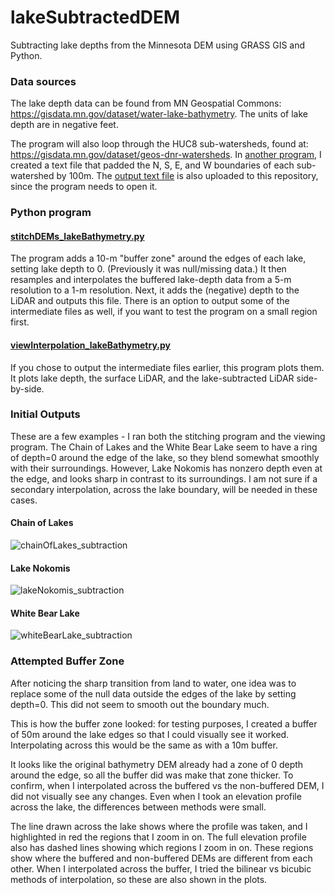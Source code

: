 # lakeSubtractedDEM
Subtracting lake depths from the Minnesota DEM using GRASS GIS and Python.

### Data sources
The lake depth data can be found from MN Geospatial Commons: https://gisdata.mn.gov/dataset/water-lake-bathymetry. The units of lake depth are in negative feet.

The program will also loop through the HUC8 sub-watersheds, found at: https://gisdata.mn.gov/dataset/geos-dnr-watersheds. In [another program](https://github.com/MNiMORPH/GRASS-drainageDitches/blob/main/grassScript.py), I created a text file that padded the N, S, E, and W boundaries of each sub-watershed by 100m. The [output text file](https://github.com/uashrani/lakeSubtractedDEM/blob/main/wsBuffer.txt) is also uploaded to this repository, since the program needs to open it. 

### Python program
#### [stitchDEMs_lakeBathymetry.py](https://github.com/uashrani/lakeSubtractedDEM/blob/main/stitchDEMs_lakeBathymetry.py)
The program adds a 10-m "buffer zone" around the edges of each lake, setting lake depth to 0. (Previously it was null/missing data.) It then resamples and interpolates the buffered lake-depth data from a 5-m resolution to a 1-m resolution. Next, it adds the (negative) depth to the LiDAR and outputs this file. There is an option to output some of the intermediate files as well, if you want to test the program on a small region first.

#### [viewInterpolation_lakeBathymetry.py](https://github.com/uashrani/lakeSubtractedDEM/blob/main/viewInterpolation_lakeBathymetry.py)
If you chose to output the intermediate files earlier, this program plots them. It plots lake depth, the surface LiDAR, and the lake-subtracted LiDAR side-by-side.  

### Initial Outputs
These are a few examples - I ran both the stitching program and the viewing program. The Chain of Lakes and the White Bear Lake seem to have a ring of depth=0 around the edge of the lake, so they blend somewhat smoothly with their surroundings. However, Lake Nokomis has nonzero depth even at the edge, and looks sharp in contrast to its surroundings. I am not sure if a secondary interpolation, across the lake boundary, will be needed in these cases.

#### Chain of Lakes
![chainOfLakes_subtraction](https://github.com/user-attachments/assets/cb29d8ef-d365-46ac-94bd-3f607e1fbe05)

#### Lake Nokomis
![lakeNokomis_subtraction](https://github.com/user-attachments/assets/28ec89d5-378d-4a2f-b54a-b0bf1e7ec336)

#### White Bear Lake
![whiteBearLake_subtraction](https://github.com/user-attachments/assets/8271754e-c299-4dac-bb6b-b999f425ea06)

### Attempted Buffer Zone
After noticing the sharp transition from land to water, one idea was to replace some of the null data outside the edges of the lake by setting depth=0. This did not seem to smooth out the boundary much. 

This is how the buffer zone looked: for testing purposes, I created a buffer of 50m around the lake edges so that I could visually see it worked. Interpolating across this would be the same as with a 10m buffer.


It looks like the original bathymetry DEM already had a zone of 0 depth around the edge, so all the buffer did was make that zone thicker. To confirm, when I interpolated across the buffered vs the non-buffered DEM, I did not visually see any changes. Even when I took an elevation profile across the lake, the differences between methods were small. 

The line drawn across the lake shows where the profile was taken, and I highlighted in red the regions that I zoom in on. The full elevation profile also has dashed lines showing which regions I zoom in on. These regions show where the buffered and non-buffered DEMs are different from each other. When I interpolated across the buffer, I tried the bilinear vs bicubic methods of interpolation, so these are also shown in the plots.

